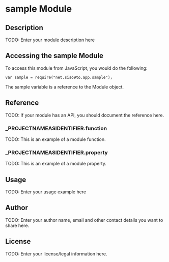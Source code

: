 # sample Module

## Description

TODO: Enter your module description here

## Accessing the sample Module

To access this module from JavaScript, you would do the following:

	var sample = require("net.siso9to.app.sample");

The sample variable is a reference to the Module object.	

## Reference

TODO: If your module has an API, you should document
the reference here.

### ___PROJECTNAMEASIDENTIFIER__.function

TODO: This is an example of a module function.

### ___PROJECTNAMEASIDENTIFIER__.property

TODO: This is an example of a module property.

## Usage

TODO: Enter your usage example here

## Author

TODO: Enter your author name, email and other contact
details you want to share here. 

## License

TODO: Enter your license/legal information here.
